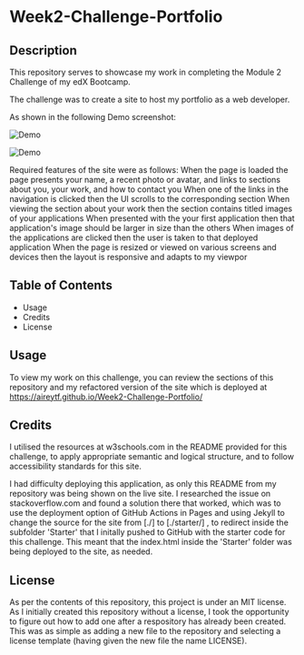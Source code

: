 # Week2-Challenge-Portfolio

## Description

This repository serves to showcase my work in completing the Module 2 Challenge of my edX Bootcamp. 

The challenge was to create a site to host my portfolio as a web developer. 

As shown in the following Demo screenshot: 

![Demo](images/Screenshot_1.png)

![Demo](images/Screenshot_2.png)

Required features of the site were as follows:
When the page is loaded the page presents your name, a recent photo or avatar, and links to sections about you, your work, and how to contact you
When one of the links in the navigation is clicked then the UI scrolls to the corresponding section
When viewing the section about your work then the section contains titled images of your applications
When presented with the your first application then that application's image should be larger in size than the others
When images of the applications are clicked then the user is taken to that deployed application
When the page is resized or viewed on various screens and devices then the layout is responsive and adapts to my viewpor

## Table of Contents 

- Usage
- Credits
- License

## Usage

To view my work on this challenge, you can review the sections of this repository and my refactored version of the site which is deployed at https://aireytf.github.io/Week2-Challenge-Portfolio/ 

## Credits

I utilised the resources at w3schools.com in the README provided for this challenge, to apply appropriate semantic and logical structure, and to follow accessibility standards for this site. 

I had difficulty deploying this application, as only this README from my repository was being shown on the live site. I researched the issue on stackoverflow.com and found a solution there that worked, which was to use the deployment option of GitHub Actions in Pages and using Jekyll to change the source for the site from [./] to [./starter/] , to redirect inside the subfolder 'Starter' that I initally pushed to GitHub with the starter code for this challenge. This meant that the index.html inside the 'Starter' folder was being deployed to the site, as needed. 

## License

As per the contents of this repository, this project is under an MIT license. As I initially created this repository without a license, I took the opportunity to figure out how to add one after a respository has already been created. This was as simple as adding a new file to the repository and selecting a license template (having given the new file the name LICENSE). 
